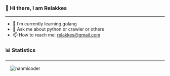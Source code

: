 ### 👋 Hi there, I am Relakkes
***
- 🌱 I’m currently learning golang
- 💬 Ask me about python or crawler or others 
- 📫 How to reach me: relakkes@gmail.com


### 📊 Statistics
***
<p>&nbsp;&nbsp;&nbsp;&nbsp;<img align="center" src="https://github-readme-stats.vercel.app/api?username=nanmicoder&show_icons=true&theme=radical&locale=en" alt="nanmicoder" /></p>

